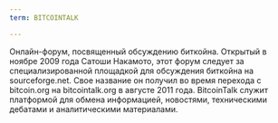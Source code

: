 ```yaml
---
term: BITCOINTALK

---
```

Онлайн-форум, посвященный обсуждению биткойна. Открытый в ноябре 2009 года Сатоши Накамото, этот форум следует за специализированной площадкой для обсуждения биткойна на sourceforge.net. Свое название он получил во время перехода с bitcoin.org на bitcointalk.org в августе 2011 года. BitcoinTalk служит платформой для обмена информацией, новостями, техническими дебатами и аналитическими материалами.